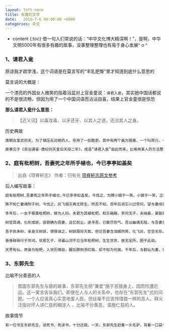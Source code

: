 ```yaml
---
layout: left-none
title: 有趣的文学
date:   2016-7-6 00:00:00 +0800
categories: 杂文
---
```


* content
{:toc}
借一句人们常说的话：“中华文化博大精深啊！”，是啊，中华文明5000年有很多有趣的故事，没事整理整理也有易于身心发展^ o ^
<!-- more -->

### 1、请君入瓮

原谅我才疏学浅，这个词语是在莫言写的“丰乳肥臀”里才知道到底什么意思的

莫言说的大概是：

一个漂亮的外国女人微笑的指着浴盆对上官金童说：`请君入瓮`，其实她中国话都说的不是很流畅，但因为用了一个中国词语而沾沾自喜，结果上官金童很是惊恐

**那么请君入瓮什么意思：**

>【近义词】以毒攻毒、以牙还牙、以其人之道，还治其人之身。

历史典故

```html
唐朝女皇武则天，为了镇压反对她的人，任用了一批酷吏。其中有两个最为狠毒，一个叫周兴，一个叫来俊臣。他们利用诬陷、控告和惨无人道的刑法，杀害了许多正直的文武官吏和平民百姓。 有一回，一封告密信送到武则天手里，内容竟是告发周兴与人联络谋反。武则天大怒，责令来俊臣严查此事。来俊臣心里直犯嘀咕，他想，周兴是个狡猾奸诈之徒，仅凭一封告密信，是无法让他说实话的；可万一查不出结果，太后怪罪下来，我也担待不起呀。这可怎么办呢？苦苦思索半天，终于想出一条妙计。他准备了一桌丰盛的酒席，把周兴请到自己家里。两个人你劝我喝，边喝边聊。酒过三巡，来俊臣叹口气说：“兄弟我平日办案，常遇到一些犯人死不认罪，不知老兄有何办法？”周兴得意地说：“这还不好办！”说着端起酒杯抿了一口。来俊臣立刻装出很恳切的样子说：“哦，请快快指教。”周兴阴笑着说：“你找一个大瓮，四周用炭火烤热，再让犯人进到瓮里，你想想，还有什么犯人不招供呢？”来俊臣连连点头称是，随即命人抬来一口大瓮，按周兴说的那样，在四周点上炭火，然后回头对周兴说：“宫里有人密告你谋反，上边命我严查。对不起，现在就请老兄自己钻进瓮里吧。”周兴一听，手里的酒杯啪哒掉在地上，跟着又扑通一声跪倒在地，连连磕头说：“我有罪，我有罪，我招供！”

故事见于《资治通鉴·唐纪则天皇后天授二年》，成语“请君入瓮”由此而来，比喻用某人的方法整治他自己。
```

### 2、庭有枇杷树，吾妻死之年所手植也，今已亭亭如盖矣

>出自《项脊轩志》   作者：归有光   [项脊轩志原文参考](https://baike.baidu.com/item/%E9%A1%B9%E8%84%8A%E8%BD%A9%E5%BF%97/1225478?fr=aladdin)

后人编写故事：

```html
庭有枇杷树,吾妻死之年所手植也,今已亭亭如盖矣。今伐之，为搏小娘子一笑。小娘子一笑，正若吾妻年少时。小娘子为吾妻与吾之女，今伐树，为小娘子造出嫁之物，愿伉俪情深，不输吾与亡妻。

殊不知亡妻魂附于树，今伐之，灰飞烟灭再无转生。然吾不知，百年后淌忘川过奈何，望与妻续前缘，几世寻而不得，于黄泉又见枇杷树，逐于其侧等之。天公念恩爱，枇杷拟作人，回首观其形，与吾妻无二。却不识吾。既不识吾，吾喝罢孟婆汤，愿天公作美再投凡胎，只叹，枇杷树依在，再无吾妻。吾尤念妻，已成魔障，数年之后，偶闻妻魂散乃己之过，悲痛欲绝，坠恶鬼之道，祸一方城镇，为高僧所服，魂散之际，又见吾妻盈盈而立，宛若当年，吾死而无憾矣。

多年后，一女子极喜枇杷树，嫁为人妇，夫君为其植枇杷，和乐融融，奈何无子，夫纳妾，妾跋扈，小娘子不堪妾辱正妻，枇杷木为斧，砍杀负心之人。自知难逃罪罚，吊死于枇杷树。

树受其魂，化形成妖，容貌确为吾妻，且忆前尘。遂寻吾，已散尽怨气。吾以幽魂无阻，与吾妻共度此生。然妻见怪，乱语而行诡，夜醒竟见其欲以剑划颈，大惊，逐阻之，妻含泪而望，后晕厥。暗寻高人观之，言妻身存二魂，一乃枇杷树妖，一乃吾妻残魂也。叩高人，求作法分二魂灭妖孽，高人叹而谓之，险矣。

吾手执朱砂，亲身灭树妖，恨恨诛之，树妖既将灭矣，但见吾妻含泪嫣然笑，化飞灰，空空无存。颓然捶地丧哭，高人不见踪迹……

昏昏碌碌行于世间，状若乞子，寻遍山河不见当年枇杷树，生生世世，居无定所，困于此劫。

天界有仙，原身为枇杷，入世历情劫，醒后脖侧添红痕，却不知为何故。千年后，与鹤仙为妻，宠溺非常，恩爱此生。成婚日，凡间枇杷皆硕果累累，乞子伏树下，痴痴笑不止
```

### 3、东郭先生

比喻不分善恶的人

>晋国东郭先生与狼的故事，东郭先生把“兼爱”施于恶狼身上，因而险遭厄运。这一寓言告诉我们，即使在人与人的关系中，也存在“东郭先生”式的问题。一个人应该真心实意地爱人民，但丝毫不应该怜惜狼一样的恶人。释义泛指对坏人讲仁慈的糊涂人 ，比喻不分善恶，滥施仁慈的人。

故事情节

```html
有一位书生东郭先生，读死书、死读书，十分迂腐。一天，东郭先生赶着一头毛驴，背着一口袋书，到一个叫“中山国”的地方去谋求官职。 突然，一只带伤的狼窜到他的面前，哀求说：“先生，我现在正被一位猎人追赶，猎人用箭射中了我，差点要了我的命。求求您把我藏在您的口袋里，将来我会好好报答您的。” 东郭先生当然知道狼是害人的，但他看到这只受伤的狼很可怜，考虑了一下说：“我这样做会得罪猎人的。不过，既然你求我，我就一定想办法救你。”说着，东郭先生让狼蜷曲了四肢，然后用绳子把狼捆住，尽可能让它的身体变得小些，以便装进放书的口袋中去。不一会儿，猎人追了上来，发现狼不见了，就问东郭先生：“你看见一只狼没有？它往哪里跑了？” 东郭先生说：“我没有看见狼，这里岔路多，狼也许从别的路上逃走了。” 猎人相信了东郭先生的话，朝别的方向追去了。 狼在书袋里听得猎人的骑马声远去之后，就央求东郭先生说：“求求先生，把我放出去，让我逃生吧。” 仁慈的东郭先生，经不起狼的花言巧语，把狼放了出来。不料，狼却嗥叫着对东郭先生说：“先生既然做好事救了我的命，现在我饿极了，你就再做一次好事，让我吃掉你吧。”说着，狼就张牙舞爪地扑向东郭先生。　东郭先生徒手同狼博斗，嘴里不断对狼喊着“忘恩负义”。 正在这时，有一位农民扛着锄头路过，东郭先生急忙拉住他，向他讲述自己如何救了狼，狼忘恩负义要伤害自己的事，请农民评理。可是狼却一口否定东郭先生救过它的命。老农想了想说：“你们的话，我都不相信，这只口袋这么小，怎么可能装下一只大狼呢。请再装一下，让我亲眼看一看。” 狼同意了，它又躺在地上，蜷作一团，让东郭先生重新用绳子捆起来，装进了口袋里。老农立即把口袋扎紧，对东郭先生说：“这种伤害人的野兽是不会改变本性的，你对狼讲仁慈，简直太糊涂了。”说罢，抡起锄头，把狼打死了。东郭先生恍然大悟，非常感谢农民及时救了他的命。 现在，“东郭先生”和“中山狼”已经成为汉语中固定词语，“东郭先生” 专指那些不辨是非而滥施同情心的人，“中山狼”则指忘恩负义、恩将仇报的人。
```

